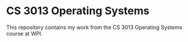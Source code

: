 # CS 3013 Operating Systems

This repository contains my work from the CS 3013 Operating Systems course at WPI. 
